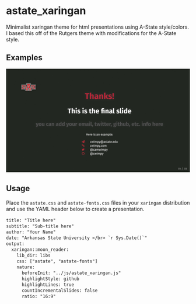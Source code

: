# astate_xaringan

Minimalist xaringan theme for html presentations using A-State style/colors. I based this off of the Rutgers theme with modifications for the A-State style. 

## Examples

![Title slide](./img/ex/astate_showcase.gif)

## Usage

Place the `astate.css` and `astate-fonts.css` files in your `xaringan` distribution and use the YAML header below to create a presentation. 

```
title: "Title here"
subtitle: "Sub-title here"
author: "Your Name"
date: "Arkansas State University </br> `r Sys.Date()`"
output:
  xaringan::moon_reader:
    lib_dir: libs
    css: ["astate", "astate-fonts"]
    nature:
      beforeInit: "../js/astate_xaringan.js"
      highlightStyle: github
      highlightLines: true
      countIncrementalSlides: false
      ratio: "16:9"
```